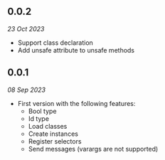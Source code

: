## 0.0.2
*23 Oct 2023*
* Support class declaration
* Add unsafe attribute to unsafe methods

## 0.0.1
*08 Sep 2023*
* First version with the following features:
  * Bool type
  * Id type
  * Load classes
  * Create instances
  * Register selectors
  * Send messages (varargs are not supported)

